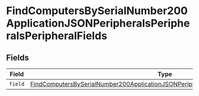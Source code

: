 # FindComputersBySerialNumber200ApplicationJSONPeripheralsPeripheralsPeripheralFields


## Fields

| Field                                                                                                                                                                                                           | Type                                                                                                                                                                                                            | Required                                                                                                                                                                                                        | Description                                                                                                                                                                                                     |
| --------------------------------------------------------------------------------------------------------------------------------------------------------------------------------------------------------------- | --------------------------------------------------------------------------------------------------------------------------------------------------------------------------------------------------------------- | --------------------------------------------------------------------------------------------------------------------------------------------------------------------------------------------------------------- | --------------------------------------------------------------------------------------------------------------------------------------------------------------------------------------------------------------- |
| `field`                                                                                                                                                                                                         | [FindComputersBySerialNumber200ApplicationJSONPeripheralsPeripheralsPeripheralFieldsField](../../models/operations/findcomputersbyserialnumber200applicationjsonperipheralsperipheralsperipheralfieldsfield.md) | :heavy_minus_sign:                                                                                                                                                                                              | N/A                                                                                                                                                                                                             |